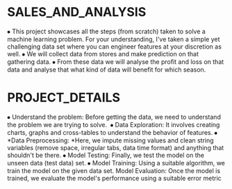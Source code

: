 # SALES_AND_ANALYSIS

⦁	This project showcases all the steps (from scratch) taken to solve a machine learning problem. For your understanding, I've taken a simple yet challenging data set where you can engineer features at your discretion as well.
⦁	We will collect data from stores and make prediction on that gathering data.
⦁	From these data we will analyse the profit and loss on that data and analyse that what kind of data will benefit for which season.

# PROJECT_DETAILS


⦁	Understand the problem: Before getting the data, we need to understand the problem we are trying to solve. 
⦁	Data Exploration: It involves creating charts, graphs  and cross-tables to understand the behavior of features.
⦁	*Data Preprocessing: *Here, we impute missing values and clean string variables (remove space, irregular tabs, data time format) and anything that shouldn't be there. 
⦁	Model Testing: Finally, we test the model on the unseen data (test data) set.
⦁	Model Training: Using a suitable algorithm, we train the model on the given data set.
Model Evaluation: Once the model is trained, we evaluate the model's performance using a suitable error metric






